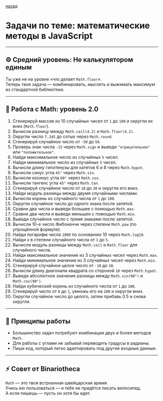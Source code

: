 [назад](pages/menuGitHub.md)

# Задачи по теме: математические методы в JavaScript

---

## ⚙️ Средний уровень: Не калькулятором единым

Ты уже не на уровне «что делает `Math.floor`».  
Теперь твоя задача — комбинировать, мыслить и выжимать максимум из стандартной библиотеки.

---

## 🔢 Работа с Math: уровень 2.0

  1. Сгенерируй массив из 10 случайных чисел от `1` до `100` и округли их вниз (`Math.floor`).  
  2. Вычисли разницу между `Math.ceil(4.2)` и `Math.floor(4.2)`.  
  3. Округли число `7.345` до сотых через `Math.round`.  
  4. Сгенерируй случайное число от `-50` до `50`.  
  5. Проверь знак числа `-15` через `Math.sign` и выведи `"отрицательное"` или `"положительное"`.  
  6. Найди максимальное число из случайных `5` чисел.  
  7. Найди минимальное число из случайных `5` чисел.  
  8. Вычисли длину гипотенузы для катетов 6 и 8 через `Math.hypot`.  
  9. Вычисли синус угла `45°` через `Math.sin`.  
  10. Вычисли косинус угла `60°` через `Math.cos`.  
  11. Вычисли тангенс угла `45°` через `Math.tan`.  
  12. Сгенерируй случайное число от `10` до `20` и округли его вниз.  
  13. Найди модуль разницы между двумя случайными числами.  
  14. Вычисли корень из случайного числа от `1` до `100`.  
  15. Округли случайное число до одного знака после запятой.  
  16. Сравни два числа и выведи большее с помощью `Math.max`.  
  17. Сравни два числа и выведи меньшее с помощью `Math.min`.  
  18. Выведи случайное число с тремя знаками после запятой.  
  19. Вычисли 10-е число Фибоначчи через степени `Math.pow` (по упрощённой формуле).  
  20. Найди логарифм числа `1000` по основанию 10 через `Math.log10`.  
  21. Найди `e` в степени случайного числа от `1` до `5`.  
  22. Вычисли модуль разницы между `Math.ceil` и `Math.floor` для случайного числа.  
  23. Найди максимальное значение из 3 случайных чисел через `Math.max`.  
  24. Найди минимальное значение из 3 случайных чисел через `Math.min`.  
  25. Сгенерируй случайное целое число от `-10` до `10`.  
  26. Вычисли длину диагонали квадрата со стороной `10` через `Math.hypot`.  
  27. Выведи абсолютное значение разницы между `Math.sin(90°)` и `Math.cos(90°)`.  
  28. Найди кубический корень из случайного числа от `1` до `100`.  
  29. Сгенерируй число от `0` до `1`, умножь его на `100` и округли вниз.  
  30. Округли случайное число до целого, затем прибавь 0.5 и снова округли.  

---

## 🧠 Принципы работы

- Большинство задач потребуют комбинации двух и более методов `Math`.
- Для работы с углами не забывай переводить градусы в радианы.
- Пиши код, который легко адаптировать под другие входные данные.

---

## ⚡ Совет от Binariotheca

`Math` — это твоя встроенная швейцарская армия.  
Учись ею пользоваться — и тебе не придётся писать велосипед.  
А если пишешь — пусть он хотя бы едет.
